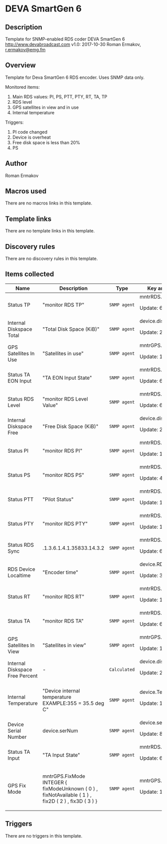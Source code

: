 # DEVA SmartGen 6

## Description

Template for SNMP-enabled RDS coder DEVA SmartGen 6 http://www.devabroadcast.com v1.0: 2017-10-30 Roman Ermakov, r.ermakov@emg.fm

## Overview

Template for Deva SmartGen 6 RDS encoder. Uses SNMP data only.


Monitored items:


1. Main RDS values: PI, PS, PTT, PTY, RT, TA, TP
2. RDS level
3. GPS satellites in view and in use
4. Internal temperature


Triggers:


1. PI code changed
2. Device is overheat
3. Free disk space is less than 20%
4. PS


## Author

Roman Ermakov

## Macros used

There are no macros links in this template.

## Template links

There are no template links in this template.

## Discovery rules

There are no discovery rules in this template.

## Items collected

|Name|Description|Type|Key and additional info|
|----|-----------|----|----|
|Status TP|<p>"monitor RDS TP"</p>|`SNMP agent`|mntrRDS.RDS.TP<p>Update: 60</p>|
|Internal Diskspace Total|<p>"Total Disk Space (KiB)"</p>|`SNMP agent`|device.diskSpaceTotal<p>Update: 20</p>|
|GPS Satellites In Use|<p>"Satellites in use"</p>|`SNMP agent`|mntrGPS.SatsInUse<p>Update: 1200</p>|
|Status TA EON Input|<p>"TA EON Input State"</p>|`SNMP agent`|mntrRDS.TA.EON.Input<p>Update: 60</p>|
|Status RDS Level|<p>"monitor RDS Level Value"</p>|`SNMP agent`|mntrRDS.RDS.Level<p>Update: 60</p>|
|Internal Diskspace Free|<p>"Free Disk Space (KiB)"</p>|`SNMP agent`|device.diskSpaceFree<p>Update: 20</p>|
|Status PI|<p>"monitor RDS PI"</p>|`SNMP agent`|mntrRDS.RDS.PI<p>Update: 1200</p>|
|Status PS|<p>"monitor RDS PS"</p>|`SNMP agent`|mntrRDS.RDS.PS<p>Update: 45</p>|
|Status PTT|<p>"Pilot Status"</p>|`SNMP agent`|mntrRDS.PTT.Status<p>Update: 1200</p>|
|Status PTY|<p>"monitor RDS PTY"</p>|`SNMP agent`|mntrRDS.RDS.PTY<p>Update: 1200</p>|
|Status RDS Sync|<p>.1.3.6.1.4.1.35833.14.3.2</p>|`SNMP agent`|mntrRDS.Sync<p>Update: 60</p>|
|RDS Device Localtime|<p>"Encoder time"</p>|`SNMP agent`|device.RDS.Localtime<p>Update: 3600</p>|
|Status RT|<p>"monitor RDS RT"</p>|`SNMP agent`|mntrRDS.RDS.RT<p>Update: 180</p>|
|Status TA|<p>"monitor RDS TA"</p>|`SNMP agent`|mntrRDS.RDS.TA<p>Update: 60</p>|
|GPS Satellites In View|<p>"Satellites in view"</p>|`SNMP agent`|mntrGPS.SatsInView<p>Update: 1200</p>|
|Internal Diskspace Free Percent|<p>-</p>|`Calculated`|device.diskSpaceFree.Percent<p>Update: 20</p>|
|Internal Temperature|<p>"Device internal temperature EXAMPLE:355 = 35.5 deg C"</p>|`SNMP agent`|device.Temperature<p>Update: 1200</p>|
|Device Serial Number|<p>device.serNum</p>|`SNMP agent`|device.serNum<p>Update: 86400</p>|
|Status TA Input|<p>"TA Input State"</p>|`SNMP agent`|mntrRDS.TA.Input<p>Update: 60</p>|
|GPS Fix Mode|<p>mntrGPS.FixMode INTEGER { fixModeUnknown ( 0 ) , fixNotAvailable ( 1 ) , fix2D ( 2 ) , fix3D ( 3 ) }</p>|`SNMP agent`|mntrGPS.FixMode<p>Update: 1200</p>|
## Triggers

There are no triggers in this template.


